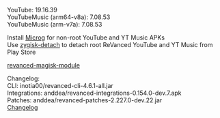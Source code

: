 YouTube: 19.16.39  
YouTubeMusic (arm64-v8a): 7.08.53  
YouTubeMusic (arm-v7a): 7.08.53  

Install [Microg](https://github.com/ReVanced/GmsCore/releases) for non-root YouTube and YT Music APKs  
Use [zygisk-detach](https://github.com/j-hc/zygisk-detach) to detach root ReVanced YouTube and YT Music from Play Store  

[revanced-magisk-module](https://github.com/j-hc/revanced-magisk-module)  

Changelog:  
CLI: inotia00/revanced-cli-4.6.1-all.jar  
Integrations: anddea/revanced-integrations-0.154.0-dev.7.apk  
Patches: anddea/revanced-patches-2.227.0-dev.22.jar  
[Changelog](https://github.com/anddea/revanced-patches/releases/tag/vdev.22)  

